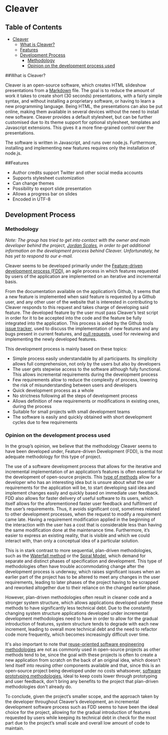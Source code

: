 # Cleaver

## Table of Contents
* [Cleaver](#cleaver)
    * [What is Cleaver?](#intro)
    * [Features](#features)
    * [Development Process](#development)
        * [Methodology](#methodology)
        * [Opinion on the development process used](#opinion)

<div id='intro'/>

##What is Cleaver?

Cleaver is an open-source software, which creates HTML slideshow presentations from a [Markdown](https://en.wikipedia.org/wiki/Markdown) file. The goal is to reduce the amount of work it takes to create short (30 seconds) presentations, with a fairly simple syntax, and without installing a proprietary software, or having to learn a new programming language. Being HTML, the presentations can also be put online, making them available in several devices without the need to install new software. Cleaver provides a default stylesheet, but can be further customised due to its theme support for optional stylesheet, templates and Javascript extensions. This gives it a more fine-grained control over the presentations.

The software is written in Javascript, and runs over node.js. Furthermore, installing and implementing new features requires only the installation of node.js.

<div id='features'/>

##Features
* Author credits support Twitter and other social media accounts
* Supports stylesheet customization
* Can change themes
* Possibility to export slide presentation
* Allows a progress bar on slides
* Encoded in UTF-8

<div id='development'/>

## Development Process

### Methodology

*Note: The group has tried to get into contact with the owner and main developer behind the project, [Jordan Scales](https://github.com/jdan), in order to get additional information on the development process behind Cleaver. Unfortunately, he has yet to respond to our e-mail.*

Cleaver seems to be developed primarily under the [Feature-driven development process (FDD)](https://en.wikipedia.org/wiki/Feature-driven_development), an agile process in which features requested by users of the application are implemented on an iterative and incremental basis. 

From the documentation available on the application’s Github, it seems that a new feature is implemented when said feature is requested by a Github user, and any other user of the website that is interested in contributing to Cleaver responds to this request and takes charge of developing said feature. The developed feature by the user must pass Cleaver’s test script in order for it to be accepted into the code and the feature be fully integrated into the application. This process is aided by the Github tools [issue tracker](https://github.com/jdan/cleaver/issues), used to discuss the implementation of new features and any bugs present in current features, and [pull requests](https://github.com/jdan/cleaver/pulls), used for reviewing and implementing the newly developed features.

This development process is mainly based on these topics:
* Simple process easily understandable by all participants. Its simplicity allows full comprehension, not only by the users but also by developers
* The user gets stepwise access to the software although fully functional. This allows incremental requirements during the development process
* Few requirements allow to reduce the complexity of process, lowering the risk of misunderstanding between users and developers
* Quick development process as a whole
* No strictness following all the steps of development process
* Allows definition of new requirements or modifications in existing ones, during the process
* Suitable for small projects with small development teams
* The software is easily and quickly obtained with short development cycles due to few requirements

<div id='opinion'/>

### Opinion on the development process used

In the group’s opinion, we believe that the methodology Cleaver seems to have been developed under, Feature-driven Development (FDD), is the most adequate methodology for this type of project.

The use of a software development process that allows for the iterative and incremental implementation of an application’s features is often essential for the development of open-source projects. This [type of methods](https://en.wikipedia.org/wiki/Iterative_and_incremental_development) allow for a developer who has an interesting idea but is unsure about what the user requirements for the application will be, to start developing said idea and implement changes easily and quickly based on immediate user feedback. FDD also allows for faster delivery of useful software to its users, which itself allows for the aforementioned faster user feedback and fulfilment of  the user’s requirements. Thus, it avoids significant cost, sometimes related to other development processes, when the request to modify a requirement came late. Having a requirement modification applied in the beginning of the interaction with the user has a cost that is considerable less than having the same modification done at the maintenance time. Furthermore, it’s easier to express an existing reality, that is visible and which we could interact with, than only a conceptual idea of a particular solution.

This is in stark contrast to more sequential, plan-driven methodologies, such as the [Waterfall method](https://en.wikipedia.org/wiki/Waterfall_model) or the [Spiral Model](https://en.wikipedia.org/wiki/Spiral_model), which demand for separate and distinct phases of specification and development. This type of methodologies often have trouble accommodating change after the development process is underway, which raises significant issues when an earlier part of the project has to be altered to meet any changes in the user requirements, leading to later phases of the project having to be scrapped and reworked altogether due to their reliance on the changed earlier phase. 

However, plan-driven methodologies often result in cleaner code and a stronger system structure, which allows applications developed under these methods to have significantly less technical debt. Due to the constantly changing system structure applications developed under incremental development methodologies need to have in order to allow for the gradual introduction of features, system structure tends to degrade with each new increment, leading to overall more technical debt and the need to refactor code more frequently, which becomes increasingly difficult over time.

It's also important to note that [reuse-oriented software engineering methodologies](http://searchsoftwarequality.techtarget.com/definition/reuse-oriented-model) are not as commonly used in open-source projects as other methods tend to be, since the goal with these projects is often to create a new application from scratch on the back of an original idea, which doesn’t lend itself into reusing other components available and that, since this is an open-source project being developed under no costs whatsoever, [software prototyping methodologies](https://en.wikipedia.org/wiki/Software_prototyping), ideal to keep costs lower through prototyping and user feedback, don't bring any benefits to the project that plan-driven methodologies don't already do.

To conclude, given the project’s smaller scope, and the approach taken by the developer throughout Cleaver’s development, an incremental development software process such as FDD seems to have been the ideal choice for the project, allowing for the gradual introduction of features requested by users while keeping its technical debt in check for the most part due to the project’s small scale and overall low amount of code to maintain.
